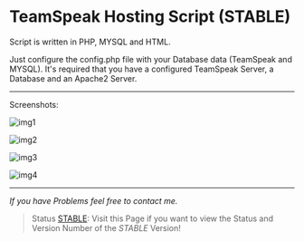 # TeamSpeak Hosting Script (STABLE)
Script is written in PHP, MYSQL and HTML.

Just configure the config.php file with your Database data (TeamSpeak and MYSQL). It's required that you have a configured TeamSpeak Server, a Database and an Apache2 Server.
***
Screenshots:

![img1](https://i.imgur.com/O8bHtIK.png)

![img2](https://i.imgur.com/CtF5Tpl.png)

![img3](https://i.imgur.com/CFX2vc4.png)

![img4](https://i.imgur.com/suYUO0b.png)
***
_If you have Problems feel free to contact me._
> Status [STABLE](https://github.com/panteLx/teamspeakhostingscript/wiki/Status-(STABLE)): Visit this Page if you want to view the Status and Version Number of the _STABLE_ Version!
